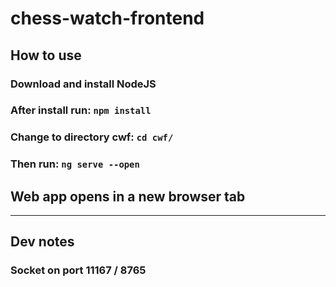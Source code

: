 # chess-watch-frontend

## How to use

### Download and install NodeJS

### After install run: `npm install`

### Change to directory cwf: `cd cwf/`

### Then run: `ng serve --open`

## Web app opens in a new browser tab

---

## Dev notes
### Socket on port 11167 / 8765